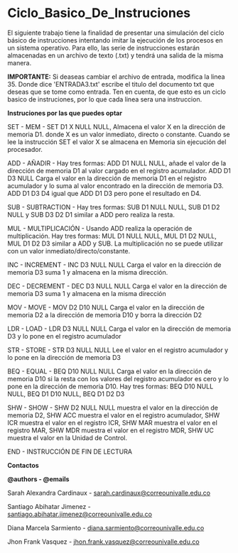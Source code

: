 # Ciclo_Basico_De_Instruciones
El siguiente trabajo tiene la finalidad de presentar una simulación del ciclo básico de instrucciones intentando imitar 
la ejecución de los procesos en un sistema operativo. Para ello, las serie de instrucciones estarán almacenadas en un archivo de texto (.txt) 
y tendrá una salida de la misma manera.


**IMPORTANTE:**
Si deaseas cambiar el archivo de entrada, modifica la linea 35. Donde dice 'ENTRADA3.txt' escribe el titulo del documento txt que deseas
que se tome como entrada. 
Ten en cuenta, de que esto es un ciclo basico de instruciones, por lo que cada linea sera una instruccion.


**Instruciones por las que puedes optar**

SET - MEM - SET D1 X NULL NULL, Almacena el valor X en la dirección de memoria D1. donde X es un valor inmediato, directo o constante. 
Cuando se lee la instrucción SET el valor X se almacena en Memoria sin ejecución del procesador.

ADD - AÑADIR - Hay tres formas: ADD D1 NULL NULL, añade el valor de la dirección de memoria D1 al valor cargado en el registro acumulador. 
ADD D1 D3 NULL Carga el valor en la dirección de memoria D1 en el registro acumulador y lo suma al valor encontrado en la dirección de memoria D3. 
ADD D1 D3 D4 igual que ADD D1 D3 pero pone el resultado en D4.

SUB - SUBTRACTION - Hay tres formas: SUB D1 NULL NULL, SUB D1 D2 NULL y SUB D3 D2 D1 similar a ADD pero realiza la resta.

MUL - MULTIPLICACIÓN - Usando ADD realiza la operación de multiplicación. Hay tres formas: MUL D1 NULL NULL, MUL D1 D2 NULL, MUL D1 D2 D3 similar a ADD y SUB. 
La multiplicación no se puede utilizar con un valor inmediato/directo/constante.

INC - INCREMENT - INC D3 NULL NULL Carga el valor en la dirección de memoria D3 suma 1 y almacena en la misma dirección.

DEC - DECREMENT - DEC D3 NULL NULL Carga el valor en la dirección de memoria D3 suma 1 y almacena en la misma dirección

MOV - MOVE - MOV D2 D10 NULL Carga el valor en la dirección de memoria D2 a la dirección de memoria D10 y borra la dirección D2

LDR - LOAD - LDR D3 NULL NULL Carga el valor en la dirección de memoria D3 y lo pone en el registro acumulador

STR - STORE - STR D3 NULL NULL Lee el valor en el registro acumulador y lo pone en la dirección de memoria D3

BEQ - EQUAL - BEQ D10 NULL NULL Carga el valor en la dirección de memoria D10 si la resta con los valores del registro acumulador es cero y lo pone en la
dirección de memoria D10. Hay tres formas: BEQ D10 NULL NULL, BEQ D1 D10 NULL, BEQ D1 D2 D3

SHW - SHOW - SHW D2 NULL NULL muestra el valor en la dirección de memoria D2, SHW ACC muestra el valor en el registro acumulador, SHW ICR muestra el valor en el
registro ICR, SHW MAR muestra el valor en el registro MAR, SHW MDR muestra el valor en el registro MDR, SHW UC muestra el valor en la Unidad de Control.

END - INSTRUCCIÓN DE FIN DE LECTURA


**Contactos**

      
**@authors                           -                @emails**

Sarah Alexandra Cardinaux            -  sarah.cardinaux@correounivalle.edu.co

Santiago Abihatar Jimenez            -  santiago.abihatar.jimenez@correounivalle.edu.co

Diana Marcela Sarmiento              -  diana.sarmiento@correounivalle.edu.co 

Jhon Frank Vasquez                   -  jhon.frank.vasquez@correounivalle.edu.co 
